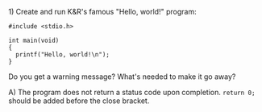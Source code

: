 1\) Create and run K&R's famous "Hello, world!" program:
```
#include <stdio.h>

int main(void)
{
  printf("Hello, world!\n");
}
```
Do you get a warning message?  What's needed to make it go away?

A) The program does not return a status code upon completion.  `return 0;` should be added before the close bracket.
